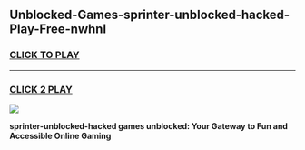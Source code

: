 
## Unblocked-Games-sprinter-unblocked-hacked-Play-Free-nwhnl
<h3>
<a href="https://premium76.site?title=sprinter-unblocked-hacked&ref=23A">CLICK TO PLAY</a></h3>
<hr>

<h3>
<a href="https://premium76.site?title=sprinter-unblocked-hacked&ref=23A">CLICK 2 PLAY</a>
  
</h3>

<a href="https://premium76.site?title=sprinter-unblocked-hacked&ref=23A"><img src="https://clearcache.store/games.png"></a>


**sprinter-unblocked-hacked games unblocked: Your Gateway to Fun and Accessible Online Gaming**
